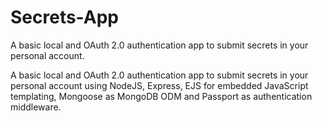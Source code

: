# Secrets-App
A basic local and OAuth 2.0 authentication app to submit secrets in your personal account. 

A basic local and OAuth 2.0 authentication app to submit secrets in your personal account using NodeJS, Express, EJS for embedded
JavaScript templating, Mongoose as MongoDB ODM and Passport as authentication middleware.

